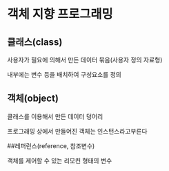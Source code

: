 # 객체 지향 프로그래밍

## 클래스(class)

사용자가 필요에 의해서 만든 데이터 묶음(사용자 정의 자료형)

내부에는 변수 등을 배치하여 구성요소를 정의

## 객체(object) 

클래스를 이용해서 만든 데이터 덩어리

프로그래밍 상에서 만들어진 객체는 인스턴스라고부른다

##레퍼런스(reference, 참조변수)

객체를 제어할 수 있는 리모컨 형태의 변수
